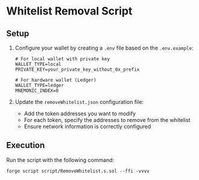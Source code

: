 # Whitelist Removal Script

## Setup

1. Configure your wallet by creating a `.env` file based on the `.env.example`:
   ```
   # For local wallet with private key
   WALLET_TYPE=local
   PRIVATE_KEY=your_private_key_without_0x_prefix
   
   # For hardware wallet (Ledger)
   WALLET_TYPE=ledger
   MNEMONIC_INDEX=0
   ```

2. Update the `removeWhitelist.json` configuration file:
   - Add the token addresses you want to modify
   - For each token, specify the addresses to remove from the whitelist
   - Ensure network information is correctly configured

## Execution

Run the script with the following command:

```
forge script script/RemoveWhitelist.s.sol --ffi -vvvv
```



